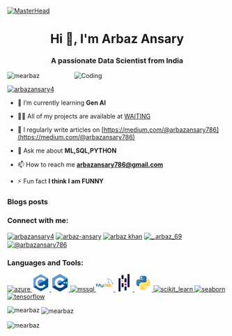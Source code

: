 [![MasterHead](https://imgs.search.brave.com/fBbsZi8oh1uMBISloELmCzEIc_1aZo_9QLAxvpVFrpI/rs:fit:500:0:0/g:ce/aHR0cHM6Ly9tZWRp/YTEudGVub3IuY29t/L20vWEtTQVZiY2Zk/N3NBQUFBQy9kaXNj/b3JkLWJhbmVyLWRp/c2NvcmQtcHJvZmls/ZS5naWY.jpeg)](https://mearbaz.io)
<h1 align="center">Hi 👋, I'm Arbaz Ansary</h1>
<h3 align="center">A passionate Data Scientist from India</h3>
<img align="right" alt="Coding" width="350" src="https://imgs.search.brave.com/j_ROG9WfBrqcMJIDzRWTbCjMg1OdXpalm9VC90U7TA4/rs:fit:500:0:0/g:ce/aHR0cHM6Ly9tZWRp/YS50ZW5vci5jb20v/MnVuSGt1b01MaGNB/QUFBZC9kYXRhLWNv/ZGUuZ2lm.jpeg">

<p align="left"> <img src="https://komarev.com/ghpvc/?username=mearbaz&label=Profile%20views&color=0e75b6&style=flat" alt="mearbaz" /> </p>

<p align="left"> <a href="https://twitter.com/arbazansary4" target="blank"><img src="https://img.shields.io/twitter/follow/arbazansary4?logo=twitter&style=for-the-badge" alt="arbazansary4" /></a> </p>

- 🌱 I’m currently learning **Gen AI**

- 👨‍💻 All of my projects are available at [WAITING](WAITING)

- 📝 I regularly write articles on [https://medium.com/@arbazansary786](https://medium.com/@arbazansary786)

- 💬 Ask me about **ML,SQL,PYTHON**

- 📫 How to reach me **arbazansary786@gmail.com**

- ⚡ Fun fact **I think I am FUNNY**

### Blogs posts
<!-- BLOG-POST-LIST:START -->
<!-- BLOG-POST-LIST:END -->

<h3 align="left">Connect with me:</h3>
<p align="left">
<a href="https://twitter.com/arbazansary4" target="blank"><img align="center" src="https://raw.githubusercontent.com/rahuldkjain/github-profile-readme-generator/master/src/images/icons/Social/twitter.svg" alt="arbazansary4" height="30" width="40" /></a>
<a href="https://linkedin.com/in/arbaz-ansary" target="blank"><img align="center" src="https://raw.githubusercontent.com/rahuldkjain/github-profile-readme-generator/master/src/images/icons/Social/linked-in-alt.svg" alt="arbaz-ansary" height="30" width="40" /></a>
<a href="https://fb.com/arbaz khan" target="blank"><img align="center" src="https://raw.githubusercontent.com/rahuldkjain/github-profile-readme-generator/master/src/images/icons/Social/facebook.svg" alt="arbaz khan" height="30" width="40" /></a>
<a href="https://instagram.com/_.arbaz_69" target="blank"><img align="center" src="https://raw.githubusercontent.com/rahuldkjain/github-profile-readme-generator/master/src/images/icons/Social/instagram.svg" alt="_.arbaz_69" height="30" width="40" /></a>
<a href="https://medium.com/@arbazansary786" target="blank"><img align="center" src="https://raw.githubusercontent.com/rahuldkjain/github-profile-readme-generator/master/src/images/icons/Social/medium.svg" alt="@arbazansary786" height="30" width="40" /></a>
</p>

<h3 align="left">Languages and Tools:</h3>
<p align="left"> <a href="https://azure.microsoft.com/en-in/" target="_blank" rel="noreferrer"> <img src="https://www.vectorlogo.zone/logos/microsoft_azure/microsoft_azure-icon.svg" alt="azure" width="40" height="40"/> </a> <a href="https://www.cprogramming.com/" target="_blank" rel="noreferrer"> <img src="https://raw.githubusercontent.com/devicons/devicon/master/icons/c/c-original.svg" alt="c" width="40" height="40"/> </a> <a href="https://www.w3schools.com/cpp/" target="_blank" rel="noreferrer"> <img src="https://raw.githubusercontent.com/devicons/devicon/master/icons/cplusplus/cplusplus-original.svg" alt="cplusplus" width="40" height="40"/> </a> <a href="https://www.microsoft.com/en-us/sql-server" target="_blank" rel="noreferrer"> <img src="https://www.svgrepo.com/show/303229/microsoft-sql-server-logo.svg" alt="mssql" width="40" height="40"/> </a> <a href="https://www.mysql.com/" target="_blank" rel="noreferrer"> <img src="https://raw.githubusercontent.com/devicons/devicon/master/icons/mysql/mysql-original-wordmark.svg" alt="mysql" width="40" height="40"/> </a> <a href="https://pandas.pydata.org/" target="_blank" rel="noreferrer"> <img src="https://raw.githubusercontent.com/devicons/devicon/2ae2a900d2f041da66e950e4d48052658d850630/icons/pandas/pandas-original.svg" alt="pandas" width="40" height="40"/> </a> <a href="https://www.python.org" target="_blank" rel="noreferrer"> <img src="https://raw.githubusercontent.com/devicons/devicon/master/icons/python/python-original.svg" alt="python" width="40" height="40"/> </a> <a href="https://scikit-learn.org/" target="_blank" rel="noreferrer"> <img src="https://upload.wikimedia.org/wikipedia/commons/0/05/Scikit_learn_logo_small.svg" alt="scikit_learn" width="40" height="40"/> </a> <a href="https://seaborn.pydata.org/" target="_blank" rel="noreferrer"> <img src="https://seaborn.pydata.org/_images/logo-mark-lightbg.svg" alt="seaborn" width="40" height="40"/> </a> <a href="https://www.tensorflow.org" target="_blank" rel="noreferrer"> <img src="https://www.vectorlogo.zone/logos/tensorflow/tensorflow-icon.svg" alt="tensorflow" width="40" height="40"/> </a> </p>

<p><img align="left" src="https://github-readme-stats.vercel.app/api/top-langs?username=mearbaz&show_icons=true&locale=en&layout=compact" alt="mearbaz" /></p>

<p>&nbsp;<img align="center" src="https://github-readme-stats.vercel.app/api?username=mearbaz&show_icons=true&locale=en" alt="mearbaz" /></p>

<p><img align="center" src="https://github-readme-streak-stats.herokuapp.com/?user=mearbaz&" alt="mearbaz" /></p>

